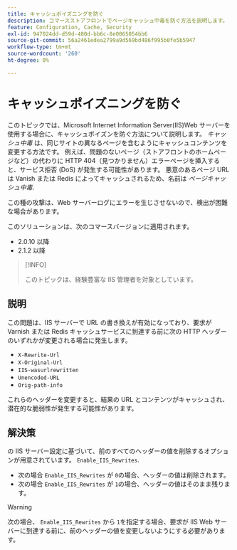 ```yaml
---
title: キャッシュポイズニングを防ぐ
description: コマースストアフロントでページキャッシュ中毒を防ぐ方法を説明します。
feature: Configuration, Cache, Security
exl-id: 947024dd-d59d-480d-bb6c-8e0065054bb6
source-git-commit: 56a2461edea2799a9d569bd486f995b0fe5b5947
workflow-type: tm+mt
source-wordcount: '260'
ht-degree: 0%

---
```


# キャッシュポイズニングを防ぐ

このトピックでは、Microsoft Internet Information Server(IIS)Web サーバーを使用する場合に、キャッシュポイズンを防ぐ方法について説明します。 _キャッシュ中毒_ は、同じサイトの異なるページを含むようにキャッシュコンテンツを変更する方法です。 例えば、問題のないページ（ストアフロントのホームページなど）の代わりに HTTP 404（見つかりません）エラーページを挿入すると、サービス拒否 (DoS) が発生する可能性があります。 悪意のあるページ URL は Vanish または Redis によってキャッシュされるため、名前は _ページキャッシュ中毒_.

この種の攻撃は、Web サーバーログにエラーを生じさせないので、検出が困難な場合があります。

このソリューションは、次のコマースバージョンに適用されます。

- 2.0.10 以降
- 2.1.2 以降

>[!INFO]
>
>このトピックは、経験豊富な IIS 管理者を対象としています。

## 説明

この問題は、IIS サーバーで URL の書き換えが有効になっており、要求が Varnish または Redis キャッシュサービスに到達する前に次の HTTP ヘッダーのいずれかが変更される場合に発生します。

- `X-Rewrite-Url`
- `X-Original-Url`
- `IIS-wasurlrewritten`
- `Unencoded-URL`
- `Orig-path-info`

これらのヘッダーを変更すると、結果の URL とコンテンツがキャッシュされ、潜在的な脆弱性が発生する可能性があります。

## 解決策

の IIS サーバー設定に基づいて、前のすべてのヘッダーの値を削除するオプションが用意されています。 `Enable_IIS_Rewrites`.

- 次の場合 `Enable_IIS_Rewrites` が `0`の場合、ヘッダーの値は削除されます。
- 次の場合 `Enable_IIS_Rewrites` が `1`の場合、ヘッダーの値はそのまま残ります。

>[!WARNING]
>
>次の場合、 `Enable_IIS_Rewrites` から `1`を指定する場合、要求が IIS Web サーバーに到達する前に、前のヘッダーの値を変更しないようにする必要があります。
